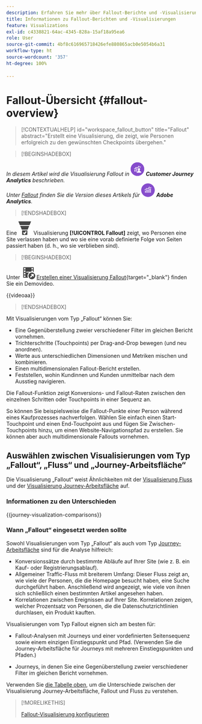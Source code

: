 ```yaml
---
description: Erfahren Sie mehr über Fallout-Berichte und -Visualisierungen.
title: Informationen zu Fallout-Berichten und -Visualisierungen
feature: Visualizations
exl-id: c4338821-64ac-4345-828a-15af18a95ea6
role: User
source-git-commit: 4bf8c616965718426efe880865acb0e5054b6a31
workflow-type: ht
source-wordcount: '357'
ht-degree: 100%

---
```


# Fallout-Übersicht {#fallout-overview}

<!-- markdownlint-disable MD034 -->

>[!CONTEXTUALHELP]
>id="workspace_fallout_button"
>title="Fallout"
>abstract="Erstellt eine Visualisierung, die zeigt, wie Personen erfolgreich zu den gewünschten Checkpoints übergehen."

<!-- markdownlint-enable MD034 -->


>[!BEGINSHADEBOX]

_In diesem Artikel wird die Visualisierung Fallout in_ ![CustomerJourneyAnalytics](/help/assets/icons/CustomerJourneyAnalytics.svg) _**Customer Journey Analytics** beschrieben._<br/>_Unter [Fallout](https://experienceleague.adobe.com/de/docs/analytics/analyze/analysis-workspace/visualizations/fallout/fallout-flow) finden Sie die Version dieses Artikels für_ ![AdobeAnalytics](/help/assets/icons/AdobeAnalytics.svg) _**Adobe Analytics**._

>[!ENDSHADEBOX]

Eine ![ConversionFunnel](/help/assets/icons/ConversionFunnel.svg) Visualisierung **[!UICONTROL Fallout]** zeigt, wo Personen eine Site verlassen haben und wo sie eine vorab definierte Folge von Seiten passiert haben (d. h., wo sie verblieben sind).


>[!BEGINSHADEBOX]

Unter ![VideoCheckedOut](/help/assets/icons/VideoCheckedOut.svg) [Erstellen einer Visualisierung Fallout](https://video.tv.adobe.com/v/345883/?quality=12&learn=on){target="_blank"} finden Sie ein Demovideo.

{{videoaa}}

>[!ENDSHADEBOX]


Mit Visualisierungen vom Typ „Fallout“ können Sie:

* Eine Gegenüberstellung zweier verschiedener Filter im gleichen Bericht vornehmen.
* Trichterschritte (Touchpoints) per Drag-and-Drop bewegen (und neu anordnen).
* Werte aus unterschiedlichen Dimensionen und Metriken mischen und kombinieren.
* Einen multidimensionalen Fallout-Bericht erstellen.
* Feststellen, wohin Kundinnen und Kunden unmittelbar nach dem Ausstieg navigieren.

Die Fallout-Funktion zeigt Konversions- und Fallout-Raten zwischen den einzelnen Schritten oder Touchpoints in einer Sequenz an.

So können Sie beispielsweise die Fallout-Punkte einer Person während eines Kaufprozesses nachverfolgen. Wählen Sie einfach einen Start-Touchpoint und einen End-Touchpoint aus und fügen Sie Zwischen-Touchpoints hinzu, um einen Website-Navigationspfad zu erstellen. Sie können aber auch multidimensionale Fallouts vornehmen.

## Auswählen zwischen Visualisierungen vom Typ „Fallout“, „Fluss“ und „Journey-Arbeitsfläche“

Die Visualisierung „Fallout“ weist Ähnlichkeiten mit der [Visualisierung Fluss](/help/analysis-workspace/visualizations/c-flow/flow.md) und der [Visualisierung Journey-Arbeitsfläche](/help/analysis-workspace/visualizations/journey-canvas/journey-canvas.md) auf.

### Informationen zu den Unterschieden

<!-- Information in this snippet is shared between Journey canvas, Fallout, and Flow visualization docs -->

{{journey-visualization-comparisons}}

### Wann „Fallout“ eingesetzt werden sollte

Sowohl Visualisierungen vom Typ „Fallout“ als auch vom Typ [Journey-Arbeitsfläche](/help/analysis-workspace/visualizations/journey-canvas/journey-canvas.md) sind für die Analyse hilfreich:

* Konversionssätze durch bestimmte Abläufe auf Ihrer Site (wie z. B. ein Kauf- oder Registrierungsablauf).
* Allgemeiner Traffic-Fluss mit breiterem Umfang: Dieser Fluss zeigt an, wie viele der Personen, die die Homepage besucht haben, eine Suche durchgeführt haben. Anschließend wird angezeigt, wie viele von ihnen sich schließlich einen bestimmten Artikel angesehen haben.
* Korrelationen zwischen Ereignissen auf Ihrer Site. Korrelationen zeigen, welcher Prozentsatz von Personen, die die Datenschutzrichtlinien durchlasen, ein Produkt kauften.

Visualisierungen vom Typ Fallout eignen sich am besten für:

* Fallout-Analysen mit Journeys und einer vordefinierten Seitensequenz sowie einem einzigen Einstiegspunkt und Pfad. (Verwenden Sie die Journey-Arbeitsfläche für Journeys mit mehreren Einstiegspunkten und Pfaden.)

* Journeys, in denen Sie eine Gegenüberstellung zweier verschiedener Filter im gleichen Bericht vornehmen.

Verwenden Sie [die Tabelle oben](#understand-the-differences), um die Unterschiede zwischen der Visualisierung Journey-Arbeitsfläche, Fallout und Fluss zu verstehen.

>[!MORELIKETHIS]
>
>[Fallout-Visualisierung konfigurieren](configuring-fallout.md)



